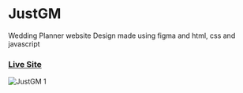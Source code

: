 # JustGM
 Wedding Planner website Design made using figma and html, css and javascript
 ### [Live Site](https://justgm.netlify.app/)
 
 
 ![JustGM 1](https://user-images.githubusercontent.com/100964607/188525577-4502f131-9312-47dd-a5b1-317740232cfa.png)
